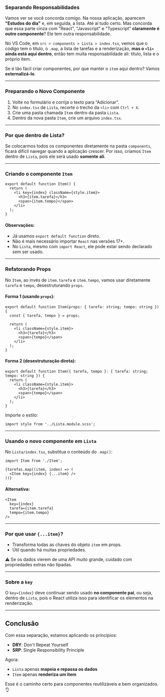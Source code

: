 

### Separando Responsabilidades

Vamos ver se você concorda comigo. Na nossa aplicação, aparecem **"Estudos do dia"** e, em seguida, a lista. Até aí tudo certo. Mas concorda que essa parte cinza com "React", "Javascript" e "Typescript" **claramente é outro componente**? Ele tem outra responsabilidade.

No VS Code, em `src > components > Lista > index.tsx`, vemos que o código tem o título, o `.map`, a lista de tarefas e a renderização, **mas o `<li>` ainda está aqui dentro**, então tem muita responsabilidade ali: título, lista e o próprio item.

Se é tão fácil criar componentes, por que manter o `item` aqui dentro? Vamos **externalizá-lo**.

---

### Preparando o Novo Componente

1. Volte no formulário e corrija o texto para “Adicionar”.
2. No `index.tsx` de `Lista`, recorte o trecho da `<li>` com `Ctrl + X`.
3. Crie uma pasta chamada `Item` dentro da pasta `Lista`.
4. Dentro da nova pasta `Item`, crie um arquivo `index.tsx`.

---

### Por que dentro de Lista?

Se colocarmos todos os componentes diretamente na pasta `components`, ficará difícil navegar quando a aplicação crescer. Por isso, criamos `Item` dentro de `Lista`, pois ele será usado **somente ali**.

---

### Criando o componente `Item`

```tsx
export default function Item() {
  return (
    <li key={index} className={style.item}>
      <h3>{item.tarefa}</h3>
      <span>{item.tempo}</span>
    </li>
  );
}
```

#### Observações:
- Já usamos `export default function` direto.
- Não é mais necessário importar `React` nas versões 17+.
- No `Lista`, mesmo com `import React`, ele pode estar sendo declarado sem ser usado.

---

### Refatorando Props

No `Item`, ao invés de `item.tarefa` e `item.tempo`, vamos usar diretamente `tarefa` e `tempo`, desestruturando `props`.

#### Forma 1 (usando `props`):
```tsx
export default function Item(props: { tarefa: string; tempo: string }) {
  const { tarefa, tempo } = props;

  return (
    <li className={style.item}>
      <h3>{tarefa}</h3>
      <span>{tempo}</span>
    </li>
  );
}
```

#### Forma 2 (desestruturação direta):
```tsx
export default function Item({ tarefa, tempo }: { tarefa: string; tempo: string }) {
  return (
    <li className={style.item}>
      <h3>{tarefa}</h3>
      <span>{tempo}</span>
    </li>
  );
}
```

Importe o estilo:
```tsx
import style from '../Lista.module.scss';
```

---

### Usando o novo componente em `Lista`

No `Lista/index.tsx`, substitua o conteúdo do `.map()`:

```tsx
import Item from './Item';

{tarefas.map((item, index) => (
  <Item key={index} {...item} />
))}
```

#### Alternativa:
```tsx
<Item
  key={index}
  tarefa={item.tarefa}
  tempo={item.tempo}
/>
```

---

### Por que usar `{...item}`?

- Transforma todas as chaves do objeto `item` em props.
- Útil quando há muitas propriedades.

⚠️ Se os dados vierem de uma API muito grande, cuidado com propriedades extras não tipadas.

---

### Sobre a `key`

O `key={index}` deve continuar sendo usado **no componente pai**, ou seja, dentro de `Lista`, pois o React utiliza isso para identificar os elementos na renderização.

---

## Conclusão

Com essa separação, estamos aplicando os princípios:

- **DRY**: Don't Repeat Yourself
- **SRP**: Single Responsibility Principle

Agora:
- `Lista` apenas **mapeia e repassa os dados**
- `Item` apenas **renderiza um item**

Esse é o caminho certo para componentes reutilizáveis e bem organizados. 👌

